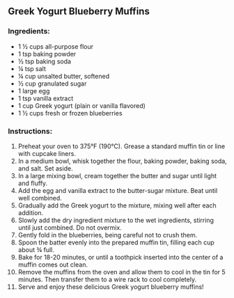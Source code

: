 ## Greek Yogurt Blueberry Muffins

### Ingredients:
- 1 ½ cups all-purpose flour
- 1 tsp baking powder
- ½ tsp baking soda
- ¼ tsp salt
- ¼ cup unsalted butter, softened
- ½ cup granulated sugar
- 1 large egg
- 1 tsp vanilla extract
- 1 cup Greek yogurt (plain or vanilla flavored)
- 1 ½ cups fresh or frozen blueberries

### Instructions:
1. Preheat your oven to 375°F (190°C). Grease a standard muffin tin or line with cupcake liners.
2. In a medium bowl, whisk together the flour, baking powder, baking soda, and salt. Set aside.
3. In a large mixing bowl, cream together the butter and sugar until light and fluffy.
4. Add the egg and vanilla extract to the butter-sugar mixture. Beat until well combined.
5. Gradually add the Greek yogurt to the mixture, mixing well after each addition.
6. Slowly add the dry ingredient mixture to the wet ingredients, stirring until just combined. Do not overmix.
7. Gently fold in the blueberries, being careful not to crush them.
8. Spoon the batter evenly into the prepared muffin tin, filling each cup about ¾ full.
9. Bake for 18-20 minutes, or until a toothpick inserted into the center of a muffin comes out clean.
10. Remove the muffins from the oven and allow them to cool in the tin for 5 minutes. Then transfer them to a wire rack to cool completely.
11. Serve and enjoy these delicious Greek yogurt blueberry muffins!